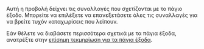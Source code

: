 Αυτή η προβολή δείχνει τις συναλλαγές που σχετίζονται με το πάγιο έξοδο. Μπορείτε να επιλέξετε να επανεξετάσετε όλες τις συναλλαγές για να βρείτε τυχόν καταχωρίσεις που λείπουν.

Εάν θέλετε να διαβάσετε περισσότερα σχετικά με τα πάγια έξοδα, ανατρέξτε στην [επίσημη τεκμηρίωση για τα πάγια έξοδα](https://docs.firefly-iii.org/advanced-concepts/bills).